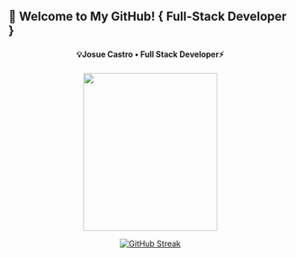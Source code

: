 ## 👋 Welcome to My GitHub! { Full-Stack Developer }
<div align="center">

<h4>💡Josue Castro • Full Stack Developer⚡️</h4>

<img src="https://media.giphy.com/media/ptqAPgghLtHOa0SLJS/giphy.gif" width="238" height="280" />

<p></p>
<a href="https://git.io/streak-stats"><img src="https://github-readme-streak-stats.herokuapp.com?user=josuecaztro&theme=panda" alt="GitHub Streak" /></a>
</div>
<!--
**josuecaztro/josuecaztro** is a ✨ _special_ ✨ repository because its `README.md` (this file) appears on your GitHub profile.

Here are some ideas to get you started:

- 🔭 I’m currently working on ...
- 🌱 I’m currently learning ...
- 👯 I’m looking to collaborate on ...
- 🤔 I’m looking for help with ...
- 💬 Ask me about ...
- 📫 How to reach me: ...
- 😄 Pronouns: ...
- ⚡ Fun fact: ...
-->
